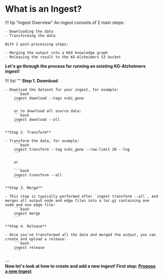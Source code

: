 # What is an Ingest?

!!! tip "Ingest Overview"
    An ingest consists of 2 main steps:  

    - Downloading the data  
    - Transforming the data  

    With 2 post-processing steps:

    - Merging the output into a KGX knowledge graph
    - Releasing the result to the KG-Alzheimers S3 bucket

**Let's go through the process for running an existing KG-Alzheimers ingest!**

!!! list ""
    **Step 1. Download**

    - Download the dataset for your ingest, for example:
        ```bash
        ingest download --tags ncbi_gene
        ```

        or to download all source data:
        ```bash
        ingest download --all
        ```

    **Step 2. Transform**

    - Transform the data, for example:
        ```bash
        ingest transform --tag ncbi_gene --row-limit 20 --log
        ```

        or 

        ```bash
        ingest transform --all
        ```

    **Step 3. Merge**

    - This step is typically performed after `ingest transform --all`, and merges all output node and edge files into a tar.gz containing one node and one edge file:
        ```bash
        ingest merge
        ```

    **Step 4. Release**

    - Once you've transformed all the data and merged the output, you can create and upload a release:
        ```bash
        ingest release
        ```

--  
**Now let's look at how to create and add a new ingest! First step: [Propose a new Ingest](1.%20Propose.md)**